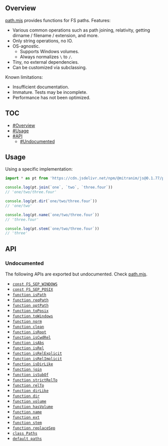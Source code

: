 ## Overview

[path.mjs](../path.mjs) provides functions for FS paths. Features:

* Various common operations such as path joining, relativity, getting dirname / filename / extension, and more.
* Only string operations, no IO.
* OS-agnostic.
  * Supports Windows volumes.
  * Always normalizes `\` to `/`.
* Tiny, no external dependencies.
* Can be customized via subclassing.

Known limitations:

* Insufficient documentation.
* Immature. Tests may be incomplete.
* Performance has not been optimized.

## TOC

* [#Overview](#overview)
* [#Usage](#usage)
* [#API](#api)
  * [#Undocumented](#undocumented)

## Usage

Using a specific implementation:

```js
import * as pt from 'https://cdn.jsdelivr.net/npm/@mitranim/js@0.1.77/path.mjs'

console.log(pt.join(`one`, `two`, `three.four`))
// 'one/two/three.four'

console.log(pt.dir(`one/two/three.four`))
// 'one/two'

console.log(pt.name(`one/two/three.four`))
// 'three.four'

console.log(pt.stem(`one/two/three.four`))
// 'three'
```

## API

### Undocumented

The following APIs are exported but undocumented. Check [path.mjs](../path.mjs).

  * [`const FS_SEP_WINDOWS`](../path.mjs#L18)
  * [`const FS_SEP_POSIX`](../path.mjs#L19)
  * [`function isPath`](../path.mjs#L21)
  * [`function reqPath`](../path.mjs#L22)
  * [`function optPath`](../path.mjs#L23)
  * [`function toPosix`](../path.mjs#L25)
  * [`function toWindows`](../path.mjs#L29)
  * [`function norm`](../path.mjs#L33)
  * [`function clean`](../path.mjs#L34)
  * [`function isRoot`](../path.mjs#L35)
  * [`function isCwdRel`](../path.mjs#L36)
  * [`function isAbs`](../path.mjs#L37)
  * [`function isRel`](../path.mjs#L38)
  * [`function isRelExplicit`](../path.mjs#L39)
  * [`function isRelImplicit`](../path.mjs#L40)
  * [`function isDirLike`](../path.mjs#L41)
  * [`function join`](../path.mjs#L42)
  * [`function isSubOf`](../path.mjs#L43)
  * [`function strictRelTo`](../path.mjs#L44)
  * [`function relTo`](../path.mjs#L45)
  * [`function dirLike`](../path.mjs#L46)
  * [`function dir`](../path.mjs#L47)
  * [`function volume`](../path.mjs#L48)
  * [`function hasVolume`](../path.mjs#L49)
  * [`function name`](../path.mjs#L50)
  * [`function ext`](../path.mjs#L51)
  * [`function stem`](../path.mjs#L52)
  * [`function replaceSep`](../path.mjs#L53)
  * [`class Paths`](../path.mjs#L61)
  * [`default paths`](../path.mjs#L293)
